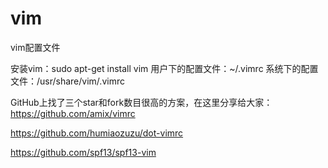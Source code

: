 # vim
vim配置文件

安装vim：sudo apt-get install vim
用户下的配置文件：~/.vimrc
系统下的配置文件：/usr/share/vim/.vimrc

GitHub上找了三个star和fork数目很高的方案，在这里分享给大家：
https://github.com/amix/vimrc

https://github.com/humiaozuzu/dot-vimrc

https://github.com/spf13/spf13-vim

